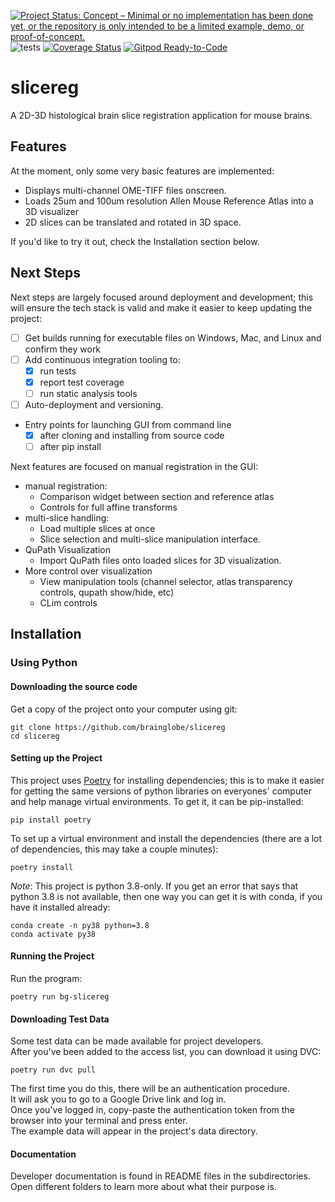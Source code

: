 [![Project Status: Concept – Minimal or no implementation has been done yet, or the repository is only intended to be a limited example, demo, or proof-of-concept.](https://www.repostatus.org/badges/latest/concept.svg)](https://www.repostatus.org/#concept)
![tests](https://github.com/brainglobe/slicereg/workflows/tests/badge.svg)
[![Coverage Status](https://coveralls.io/repos/github/brainglobe/slicereg/badge.svg?branch=main)](https://coveralls.io/github/brainglobe/slicereg?branch=main)
[![Gitpod Ready-to-Code](https://img.shields.io/badge/Gitpod-ready--to--code-blue?logo=gitpod)](https://gitpod.io/#https://github.com/brainglobe/slicereg)

# slicereg
A 2D-3D histological brain slice registration application for mouse brains.

## Features

At the moment, only some very basic features are implemented:
  - Displays multi-channel OME-TIFF files onscreen.
  - Loads 25um and 100um resolution Allen Mouse Reference Atlas into a 3D visualizer
  - 2D slices can be translated and rotated in 3D space.

If you'd like to try it out, check the Installation section below.

## Next Steps

Next steps are largely focused around deployment and development; this will ensure the tech stack is valid and make it easier to keep updating the project:
  - [ ] Get builds running for executable files on Windows, Mac, and Linux and confirm they work
  - [ ] Add continuous integration tooling to:
    - [x] run tests 
    - [x] report test coverage
    - [ ] run static analysis tools
  - [ ] Auto-deployment and versioning.
  - Entry points for launching GUI from command line
     - [x] after cloning and installing from source code 
     - [ ] after pip install

Next features are focused on manual registration in the GUI:
  - manual registration:
    - Comparison widget between section and reference atlas
    - Controls for full affine transforms
  - multi-slice handling:
    - Load multiple slices at once
    - Slice selection and multi-slice manipulation interface.
  - QuPath Visualization
    - Import QuPath files onto loaded slices for 3D visualization.
  - More control over visualization
    - View manipulation tools (channel selector, atlas transparency controls, qupath show/hide, etc)
    - CLim controls
   

  
## Installation

### Using Python

#### Downloading the source code

Get a copy of the project onto your computer using git:

```
git clone https://github.com/brainglobe/slicereg
cd slicereg
```


#### Setting up the Project


This project uses [Poetry](https://python-poetry.org/) for installing dependencies; this is to make it easier for getting
the same versions of python libraries on everyones' computer and help manage virtual environments.  To get it, it can be pip-installed:

```
pip install poetry
``` 


To set up a virtual environment and install the dependencies (there are a lot of dependencies, this may take a couple minutes):

```
poetry install
```


*Note*: This project is python 3.8-only.  If you get an error that says that python 3.8 is not available, then one way you can get it is with conda, if you have it installed already:

```
conda create -n py38 python=3.8
conda activate py38
```

#### Running the Project

Run the program:

```
poetry run bg-slicereg
```



#### Downloading Test Data

Some test data can be made available for project developers.  
After you've been added to the access list, you can download it using DVC:

```
poetry run dvc pull
``` 

The first time you do this, there will be an authentication procedure.  
It will ask you to go to a Google Drive link and log in.  
Once you've logged in, copy-paste the authentication token from the browser into your terminal and press enter.  
The example data will appear in the project's data directory.

#### Documentation

Developer documentation is found in README files in the subdirectories.  
Open different folders to learn more about what their purpose is.


